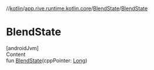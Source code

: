 //[kotlin](../../../index.md)/[app.rive.runtime.kotlin.core](../index.md)/[BlendState](index.md)/[BlendState](-blend-state.md)



# BlendState  
[androidJvm]  
Content  
fun [BlendState](-blend-state.md)(cppPointer: [Long](https://kotlinlang.org/api/latest/jvm/stdlib/kotlin/-long/index.html))  



